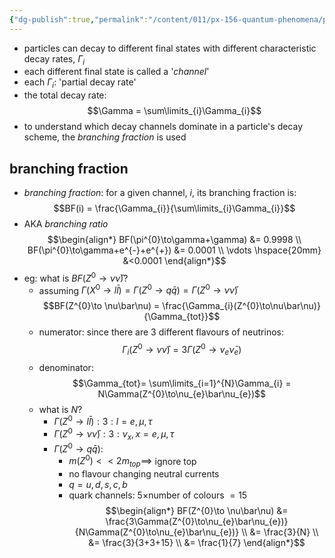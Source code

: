 ```yaml
---
{"dg-publish":true,"permalink":"/content/011/px-156-quantum-phenomena/px-156-b-particle-physics/px-156-j-particle-decays-and-relativistic-kinematics/px-156-j2-decay-channels/","noteIcon":"1","created":"2024-11-25T10:50:32.000+00:00","updated":"2024-11-26T20:06:01.903+00:00"}
---
```


- particles can decay to different final states with different characteristic decay rates, $\Gamma_{i}$
- each different final state is called a '*channel*'
- each $\Gamma_{i}:$ 'partial decay rate'
- the total decay rate: 
$$\Gamma = \sum\limits_{i}\Gamma_{i}$$
- to understand which decay channels dominate in a particle's decay scheme, the *branching fraction* is used

## branching fraction
- *branching fraction*: for a given channel, $i$, its branching fraction is: 
$$BF(i) = \frac{\Gamma_{i}}{\sum\limits_{i}\Gamma_{i}}$$
- AKA *branching ratio*
$$\begin{align*}
	BF(\pi^{0}\to\gamma+\gamma) &=  0.9998 \\ 
	BF(\pi^{0}\to\gamma+e^{-}+e^{+}) &=  0.0001 \\
	\vdots \hspace{20mm} &<0.0001
\end{align*}$$
- eg: what is $BF(Z^{0}\to\nu\bar\nu)?$
	- assuming $\Gamma(X^{0}\to l\bar l) = \Gamma(Z^{0}\to q\bar q) = \Gamma(Z^{0}\to \nu\bar\nu)$
	$$BF(Z^{0}\to \nu\bar\nu) = \frac{\Gamma_{i}(Z^{0}\to\nu\bar\nu)}{\Gamma_{tot}}$$
	- numerator: since there are 3 different flavours of neutrinos: 
	$$\Gamma_{i}(Z^{0}\to\nu\bar\nu) = 3\Gamma(Z^{0}\to\nu_{e}\bar\nu_{e})$$
	- denominator: 
	$$\Gamma_{tot}= \sum\limits_{i=1}^{N}\Gamma_{i} = N\Gamma(Z^{0}\to\nu_{e}\bar\nu_{e})$$
	- what is $N$?
		- $\Gamma(Z^{0}\to l\bar l): 3: l=e,\mu,\tau$
		- $\Gamma(Z^{0}\to \nu\bar\nu): 3: \nu_{x},\,x=e,\mu,\tau$
		- $\Gamma(Z^{0}\to q\bar q):$ 
			- $m(Z^{0})<<2m_{top}\implies$ ignore top  
			- no flavour changing neutral currents 
			- $q=u,d,s,c,b$
			- quark channels: $5\times$number of colours $=15$
	$$\begin{align*}
			BF(Z^{0}\to \nu\bar\nu) &= \frac{3\Gamma(Z^{0}\to\nu_{e}\bar\nu_{e})}{N\Gamma(Z^{0}\to\nu_{e}\bar\nu_{e})} \\
			&= \frac{3}{N} \\
			&= \frac{3}{3+3+15} \\
			&= \frac{1}{7}
		\end{align*}$$
